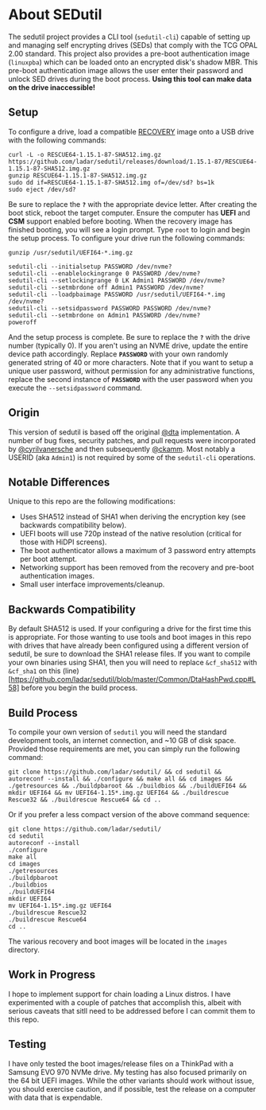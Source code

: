 # About SEDutil

The sedutil project provides a CLI tool (`sedutil-cli`) capable of setting up and managing self encrypting drives (SEDs) that comply with the TCG OPAL 2.00 standard. This project also provides a pre-boot authentication image (`linuxpba`) which can be loaded onto an encrypted disk's shadow MBR. This pre-boot authentication image allows the user enter their password and unlock SED drives during the boot process. **Using this tool can make data on the drive inaccessible!**

## Setup

To configure a drive, load a compatible [RECOVERY](https://github.com/Drive-Trust-Alliance/sedutil/releases) image onto a USB drive with the following commands:

```
curl -L -o RESCUE64-1.15.1-87-SHA512.img.gz https://github.com/ladar/sedutil/releases/download/1.15.1-87/RESCUE64-1.15.1-87-SHA512.img.gz
gunzip RESCUE64-1.15.1-87-SHA512.img.gz
sudo dd if=RESCUE64-1.15.1-87-SHA512.img of=/dev/sd? bs=1k
sudo eject /dev/sd?
```

Be sure to replace the **`?`** with the appropriate device letter. After creating the boot stick, reboot the target computer. Ensure the computer has **UEFI** and **CSM** support enabled before booting. When the recovery image has finished booting, you will see a login prompt. Type `root` to login and begin the setup process. To configure your drive run the following commands:

```
gunzip /usr/sedutil/UEFI64-*.img.gz

sedutil-cli --initialsetup PASSWORD /dev/nvme?
sedutil-cli --enablelockingrange 0 PASSWORD /dev/nvme?
sedutil-cli --setlockingrange 0 LK Admin1 PASSWORD /dev/nvme?
sedutil-cli --setmbrdone off Admin1 PASSWORD /dev/nvme?
sedutil-cli --loadpbaimage PASSWORD /usr/sedutil/UEFI64-*.img /dev/nvme?
sedutil-cli --setsidpassword PASSWORD PASSWORD /dev/nvme?
sedutil-cli --setmbrdone on Admin1 PASSWORD /dev/nvme?
poweroff
```

And the setup process is complete. Be sure to replace the **`?`** with the drive number (typically 0). If you aren't using an NVME drive, update the entire device path accordingly. Replace **`PASSWORD`**  with your own randomly generated string of 40 or more characters. Note that if you want to setup a unique user password, without permission for any administrative functions, replace the second instance of **`PASSWORD`** with the user password when you execute the `--setsidpassword` command.


## Origin

This version of sedutil is based off the original [@dta](https://github.com/Drive-Trust-Alliance/sedutil/) implementation. A number of bug fixes, security patches, and pull requests were incorporated by [@cyrilvanersche](https://github.com/CyrilVanErsche/sedutil/) and then subsequently [@ckamm](https://github.com/ckamm/sedutil/). Most notably a USERID (aka `Admin1`)  is not required by some of the `sedutil-cli` operations.

## Notable Differences

Unique to this repo are the following modifications:

* Uses SHA512 instead of SHA1 when deriving the encryption key (see backwards compatibility below).
* UEFI boots will use 720p instead of the native resolution (critical for those with HiDPI screens).
* The boot authenticator allows a maximum of 3 password entry attempts per boot attempt.
* Networking support has been removed from the recovery and pre-boot authentication images.
* Small user interface improvements/cleanup.

## Backwards Compatibility

By default SHA512 is used. If your configuring a drive for the first time this is appropriate. For those wanting to use tools and boot images in this repo with drives that have already been configured using a different version of sedutil, be sure to download the SHA1 release files. If you want to compile your own binaries using SHA1, then you will need to replace `&cf_sha512` with `&cf_sha1` on this (line)[https://github.com/ladar/sedutil/blob/master/Common/DtaHashPwd.cpp#L58] before you begin the build process.

## Build Process

To compile your own version of `sedutil` you will need the standard development tools, an internet connection, and ~10 GB of disk space. Provided those requirements are met, you can simply run the following command:

```
git clone https://github.com/ladar/sedutil/ && cd sedutil && autoreconf --install && ./configure && make all && cd images && ./getresources && ./buildpbaroot && ./buildbios && ./buildUEFI64 && mkdir UEFI64 && mv UEFI64-1.15*.img.gz UEFI64 && ./buildrescue Rescue32 && ./buildrescue Rescue64 && cd ..
```

Or if you prefer a less compact version of the above command sequence:

```
git clone https://github.com/ladar/sedutil/
cd sedutil
autoreconf --install
./configure
make all
cd images
./getresources
./buildpbaroot
./buildbios
./buildUEFI64
mkdir UEFI64
mv UEFI64-1.15*.img.gz UEFI64
./buildrescue Rescue32
./buildrescue Rescue64
cd ..
```

The various recovery and boot images will be located in the `images` directory.

## Work in Progress

I hope to implement support for chain loading a Linux distros. I have experimented with a couple of patches that accomplish this, albeit with serious caveats that sitll need to be addressed before I can commit them to this repo. 

## Testing

I have only tested the boot images/release files on a ThinkPad with a Samsung EVO 970 NVMe drive. My testing has also focused primarily on the 64 bit UEFI images. While the other variants should work without issue, you should exercise caution, and if possible, test the release on a computer with data that is expendable.


